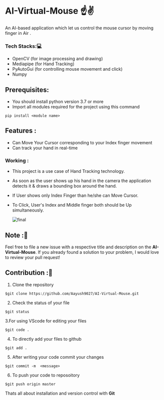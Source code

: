 # AI-Virtual-Mouse ☝✌
An AI-based application which let us control the mouse cursor  by moving finger in Air .

### Tech Stacks:💻
- OpenCV (for image processing and drawing)
- Mediapipe (for Hand Tracking)
- PyAutoGui (for controlling mouse movement and click)
- Numpy

## Prerequisites:
- You should install python version 3.7 or more
- Import all modules required for the project using this command
```
pip install <module name>
```

## Features :
* Can Move Your Cursor corresponding to your Index finger movement
* Can track your hand in real-time

### Working :
* This project is a use case of Hand Tracking technology. 
* As soon as the user shows up his hand in the camera the application detects it & draws a bounding box around the hand.
* If User shows only Index Finger than he/she can Move Cursor.
* To Click, User's Index and Middle finger both should be Up simultaneously. 
 
  ![final](https://user-images.githubusercontent.com/78357575/123516002-93aed580-d6b7-11eb-835b-ac7b284850d5.jpg)




## Note :📝 
Feel free to file a new issue with a respective title and description on the **AI-Virtual-Mouse**. If you already found a solution to your problem, I would love to review your pull request! 

## Contribution :📲
1. Clone the repository 
```
$git clone https://github.com/Aayush9027/AI-Virtual-Mouse.git
```
2. Check the status of your file 
```
$git status
```

3.For using VScode for editing your files 
```
$git code .
```
4. To directly add your files to github
```
$git add .
```
5. After writing your code commit your changes 
```
$git commit -m  <message>
```
6. To push your code to reposoitory
```
$git push origin master
```
Thats all about installation and version control with **Git**
